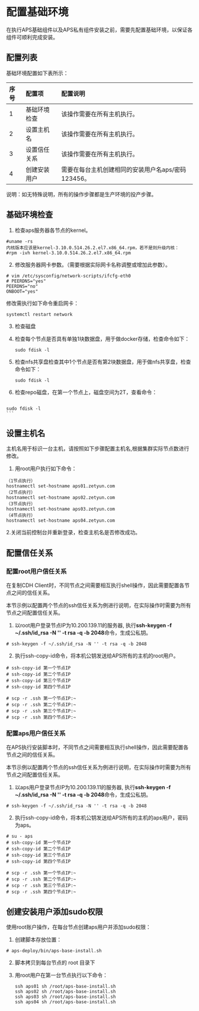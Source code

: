#  配置基础环境

在执行APS基础组件以及APS私有组件安装之前，需要先配置基础环境，以保证各组件可顺利完成安装。

## 配置列表

基础环境配置如下表所示： 

|序号|	配置项		|配置说明	|														
| :--- | :--- |:--- |
|1	 | 基础环境检查	|该操作需要在所有主机执行。               |
|2	 |设置主机名	|该操作需要在所有主机执行。                     |
|3	 |设置信任关系	|该操作需要在所有主机执行。                            |
|4	 |创建安装用户	|需要在每台主机创建相同的安装用户名aps/密码123456。    |

说明：如无特殊说明，所有的操作步骤都是生产环境的投产步骤。

## 基础环境检查

1. 检查aps服务器各节点的kernel。

  ```
  #uname -rs
  内核版本应该是kernel-3.10.0.514.26.2.el7.x86_64.rpm，若不是则升级内核：
  #rpm -ivh kernel-3.10.0.514.26.2.el7.x86_64.rpm

  ```
  
  
2. 修改服务器网卡参数。（需要根据实际网卡名称调整或增加此参数）。

  ```
  # vim /etc/sysconfig/network-scripts/ifcfg-eth0 
  # PEERDNS="yes"
  PEERDNS="no"
  ONBOOT="yes"

  ```
  修改需执行如下命令重启网卡：
  ```
  systemctl restart network
  ```
  
3. 检查磁盘

  1. 检查每个节点是否具有单独1块数据盘，用于做docker存储，检查命令如下：
  
        ```
      sudo fdisk -l
      ```
  
  2. 检查nfs共享盘检查其中1个节点是否有第2块数据盘，用于做nfs共享盘，检查命令如下：

        ```
      sudo fdisk -l
      ```
  
  3. 检查repo磁盘，在第一个节点上，磁盘空间为2T，查看命令：
 
     ```
    sudo fdisk -l
    ```
  
## 设置主机名

主机名用于标识一台主机，请按照如下步骤配置主机名,根据集群实际节点数进行修改。

1. 用root用户执行如下命令：
  ```
  （1节点执行）
  hostnamectl set-hostname aps01.zetyun.com
  （2节点执行）
  hostnamectl set-hostname aps02.zetyun.com
  （3节点执行）
  hostnamectl set-hostname aps03.zetyun.com
  （4节点执行）
  hostnamectl set-hostname aps04.zetyun.com
  ```
2.关闭当前控制台并重新登录，检查主机名是否修改成功。

## 配置信任关系

### 配置root用户信任关系
在复制CDH Client时，不同节点之间需要相互执行shell操作，因此需要配置各节点之间的信任关系。

本节示例以配置两个节点的ssh信任关系为例进行说明，在实际操作时需要为所有节点之间配置信任关系。

1. 以root用户登录节点IP为10.200.139.11的服务器, 执行**ssh-keygen -f ~/.ssh/id_rsa -N '' -t rsa -q -b 2048**命令，生成公私钥。

  ```
# ssh-keygen -f ~/.ssh/id_rsa -N '' -t rsa -q -b 2048
  ```
  
2. 执行ssh-copy-id命令，将本机公钥发送给APS所有的主机的root用户。

  ```
  # ssh-copy-id 第一个节点IP
  # ssh-copy-id 第二个节点IP
  # ssh-copy-id 第三个节点IP
  # ssh-copy-id 第四个节点IP

  # scp -r .ssh 第一个节点IP:~
  # scp -r .ssh 第二个节点IP:~
  # scp -r .ssh 第三个节点IP:~
  # scp -r .ssh 第四个节点IP:~

  ```

### 配置aps用户信任关系

在APS执行安装脚本时，不同节点之间需要相互执行shell操作，因此需要配置各节点之间的信任关系。

本节示例以配置两个节点的ssh信任关系为例进行说明，在实际操作时需要为所有节点之间配置信任关系。

1. 以aps用户登录节点IP为10.200.139.11的服务器, 执行**ssh-keygen -f ~/.ssh/id_rsa -N '' -t rsa -q -b 2048**命令，生成公私钥。

  ```
# ssh-keygen -f ~/.ssh/id_rsa -N '' -t rsa -q -b 2048
  ```
  
2. 执行ssh-copy-id命令，将本机公钥发送给APS所有的主机的aps用户，密码为aps。

  ```
  # su - aps
  # ssh-copy-id 第一个节点IP
  # ssh-copy-id 第二个节点IP
  # ssh-copy-id 第三个节点IP
  # ssh-copy-id 第四个节点IP

  # scp -r .ssh 第一个节点IP:~
  # scp -r .ssh 第二个节点IP:~
  # scp -r .ssh 第三个节点IP:~
  # scp -r .ssh 第四个节点IP:~

  ```

## 创建安装用户添加sudo权限
使用root账户操作，在每台节点创建aps用户并添加sudo权限：

1. 创建脚本存放位置：

  ```
  # aps-deploy/bin/aps-base-install.sh
  ```
  
2. 脚本拷贝到每台节点的 root 目录下

3. 用root用户在第一台节点执行以下命令：
      ```
      ssh aps01 sh /root/aps-base-install.sh
      ssh aps02 sh /root/aps-base-install.sh
      ssh aps03 sh /root/aps-base-install.sh
      ssh aps04 sh /root/aps-base-install.sh
      ```















